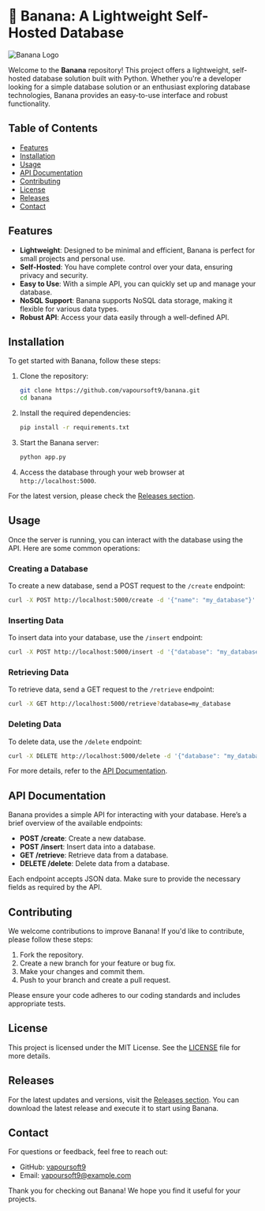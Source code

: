 # 🍌 Banana: A Lightweight Self-Hosted Database

![Banana Logo](https://example.com/banana-logo.png)

Welcome to the **Banana** repository! This project offers a lightweight, self-hosted database solution built with Python. Whether you're a developer looking for a simple database solution or an enthusiast exploring database technologies, Banana provides an easy-to-use interface and robust functionality.

## Table of Contents

- [Features](#features)
- [Installation](#installation)
- [Usage](#usage)
- [API Documentation](#api-documentation)
- [Contributing](#contributing)
- [License](#license)
- [Releases](#releases)
- [Contact](#contact)

## Features

- **Lightweight**: Designed to be minimal and efficient, Banana is perfect for small projects and personal use.
- **Self-Hosted**: You have complete control over your data, ensuring privacy and security.
- **Easy to Use**: With a simple API, you can quickly set up and manage your database.
- **NoSQL Support**: Banana supports NoSQL data storage, making it flexible for various data types.
- **Robust API**: Access your data easily through a well-defined API.

## Installation

To get started with Banana, follow these steps:

1. Clone the repository:
   ```bash
   git clone https://github.com/vapoursoft9/banana.git
   cd banana
   ```

2. Install the required dependencies:
   ```bash
   pip install -r requirements.txt
   ```

3. Start the Banana server:
   ```bash
   python app.py
   ```

4. Access the database through your web browser at `http://localhost:5000`.

For the latest version, please check the [Releases section](https://github.com/vapoursoft9/banana/releases).

## Usage

Once the server is running, you can interact with the database using the API. Here are some common operations:

### Creating a Database

To create a new database, send a POST request to the `/create` endpoint:

```bash
curl -X POST http://localhost:5000/create -d '{"name": "my_database"}'
```

### Inserting Data

To insert data into your database, use the `/insert` endpoint:

```bash
curl -X POST http://localhost:5000/insert -d '{"database": "my_database", "data": {"key": "value"}}'
```

### Retrieving Data

To retrieve data, send a GET request to the `/retrieve` endpoint:

```bash
curl -X GET http://localhost:5000/retrieve?database=my_database
```

### Deleting Data

To delete data, use the `/delete` endpoint:

```bash
curl -X DELETE http://localhost:5000/delete -d '{"database": "my_database", "key": "value"}'
```

For more details, refer to the [API Documentation](#api-documentation).

## API Documentation

Banana provides a simple API for interacting with your database. Here’s a brief overview of the available endpoints:

- **POST /create**: Create a new database.
- **POST /insert**: Insert data into a database.
- **GET /retrieve**: Retrieve data from a database.
- **DELETE /delete**: Delete data from a database.

Each endpoint accepts JSON data. Make sure to provide the necessary fields as required by the API.

## Contributing

We welcome contributions to improve Banana! If you'd like to contribute, please follow these steps:

1. Fork the repository.
2. Create a new branch for your feature or bug fix.
3. Make your changes and commit them.
4. Push to your branch and create a pull request.

Please ensure your code adheres to our coding standards and includes appropriate tests.

## License

This project is licensed under the MIT License. See the [LICENSE](LICENSE) file for more details.

## Releases

For the latest updates and versions, visit the [Releases section](https://github.com/vapoursoft9/banana/releases). You can download the latest release and execute it to start using Banana.

## Contact

For questions or feedback, feel free to reach out:

- GitHub: [vapoursoft9](https://github.com/vapoursoft9)
- Email: vapoursoft9@example.com

Thank you for checking out Banana! We hope you find it useful for your projects.